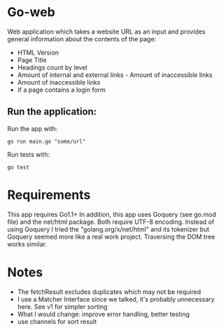 # Go-web 

Web application which takes a website URL as an input and provides general information about the contents of the page:
- HTML Version
- Page Title
- Headings count by level
- Amount of internal and external links - Amount of inaccessible links
- Amount of inaccessible links
- If a page contains a login form


## Run the application: 
Run the app with: 
```
go run main.go "some/url"
```

Run tests with:
``` 
go test
```

# Requirements
This app requires Go1.1+ 
In addition, this app uses Goquery (see go.mod file) and the net/html package. Both require UTF-8 encoding. 
Instead of using Goquery I tried the "golang.org/x/net/html" and its tokenizer but Goquery seemed more like a real work project. Traversing the DOM tree works similar.

# Notes
- The fetchResult excludes duplicates which may not be required
- I use a Matcher Interface since we talked, it's probably unnecessary here. See v1 for simpler sorting
- What I would change: improve error handling, better testing
- use channels for sort result